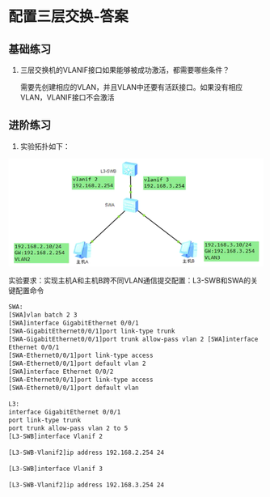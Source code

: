# 配置三层交换-答案

## 基础练习

1. 三层交换机的VLANIF接口如果能够被成功激活，都需要哪些条件？

   需要先创建相应的VLAN，并且VLAN中还要有活跃接口。如果没有相应VLAN，VLANIF接口不会激活

## 进阶练习

1. 实验拓扑如下：

![](./images/02.png)

实验要求：实现主机A和主机B跨不同VLAN通信提交配置：L3-SWB和SWA的关键配置命令

```
SWA:
[SWA]vlan batch 2 3
[SWA]interface GigabitEthernet 0/0/1
[SWA-GigabitEthernet0/0/1]port link-type trunk
[SWA-GigabitEthernet0/0/1]port trunk allow-pass vlan 2 [SWA]interface Ethernet 0/0/1
[SWA-Ethernet0/0/1]port link-type access
[SWA-Ethernet0/0/1]port default vlan 2
[SWA]interface Ethernet 0/0/2
[SWA-Ethernet0/0/1]port link-type access
[SWA-Ethernet0/0/1]port default vlan

L3:
interface GigabitEthernet 0/0/1
port link-type trunk
port trunk allow-pass vlan 2 to 5
[L3-SWB]interface Vlanif 2

[L3-SWB-Vlanif2]ip address 192.168.2.254 24

[L3-SWB]interface Vlanif 3

[L3-SWB-Vlanif2]ip address 192.168.3.254 24

```


